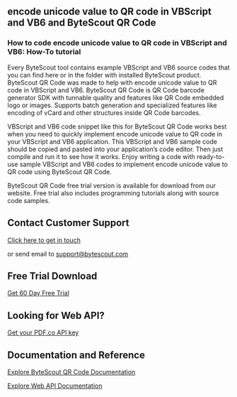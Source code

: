 ## encode unicode value to QR code in VBScript and VB6 and ByteScout QR Code

### How to code encode unicode value to QR code in VBScript and VB6: How-To tutorial

Every ByteScout tool contains example VBScript and VB6 source codes that you can find here or in the folder with installed ByteScout product. ByteScout QR Code was made to help with encode unicode value to QR code in VBScript and VB6. ByteScout QR Code is QR Code barcode generator SDK with tunnable quality and features like QR Code embedded logo or images. Supports batch generation and specialized features like encoding of vCard and other structures inside QR Code barcodes.

VBScript and VB6 code snippet like this for ByteScout QR Code works best when you need to quickly implement encode unicode value to QR code in your VBScript and VB6 application. This VBScript and VB6 sample code should be copied and pasted into your application’s code editor. Then just compile and run it to see how it works. Enjoy writing a code with ready-to-use sample VBScript and VB6 codes to implement encode unicode value to QR code using ByteScout QR Code.

ByteScout QR Code free trial version is available for download from our website. Free trial also includes programming tutorials along with source code samples.

## Contact Customer Support

[Click here to get in touch](https://bytescout.zendesk.com/hc/en-us/requests/new?subject=ByteScout%20QR%20Code%20Question)

or send email to [support@bytescout.com](mailto:support@bytescout.com?subject=ByteScout%20QR%20Code%20Question) 

## Free Trial Download

[Get 60 Day Free Trial](https://bytescout.com/download/web-installer?utm_source=github-readme)

## Looking for Web API? 

[Get your PDF.co API key](https://pdf.co/documentation/api?utm_source=github-readme)

## Documentation and Reference

[Explore ByteScout QR Code Documentation](https://bytescout.com/documentation/index.html?utm_source=github-readme)

[Explore Web API Documentation](https://pdf.co/documentation/api?utm_source=github-readme)